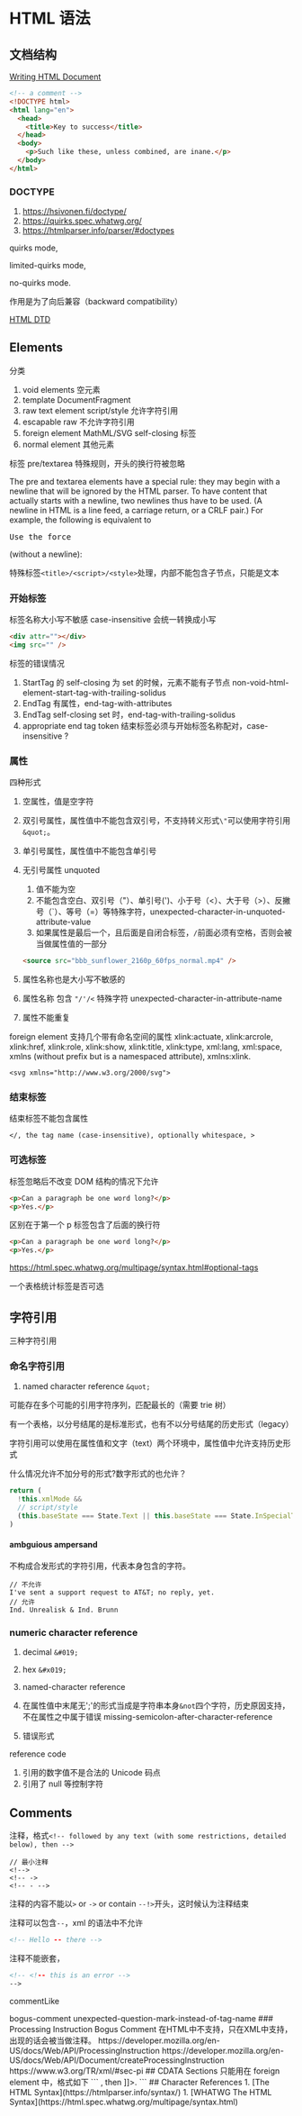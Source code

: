 # HTML 语法

## 文档结构

[Writing HTML Document](https://html.spec.whatwg.org/multipage/syntax.html#writing)

```html
<!-- a comment -->
<!DOCTYPE html>
<html lang="en">
  <head>
    <title>Key to success</title>
  </head>
  <body>
    <p>Such like these, unless combined, are inane.</p>
  </body>
</html>
```

### DOCTYPE

1. https://hsivonen.fi/doctype/
1. https://quirks.spec.whatwg.org/
1. https://htmlparser.info/parser/#doctypes

quirks mode,

limited-quirks mode,

no-quirks mode.

作用是为了向后兼容（backward compatibility）

[HTML DTD](https://www.w3.org/TR/html4/strict.dtd)

## Elements

分类

1. void elements 空元素
1. template DocumentFragment
1. raw text element script/style 允许字符引用
1. escapable raw 不允许字符引用
1. foreign element MathML/SVG self-closing 标签
1. normal element 其他元素

标签 pre/textarea 特殊规则，开头的换行符被忽略

The pre and textarea elements have a special rule: they may begin with a newline that will be ignored by the HTML parser. To have content that actually starts with a newline, two newlines thus have to be used. (A newline in HTML is a line feed, a carriage return, or a CRLF pair.) For example, the following is equivalent to <pre>Use the force</pre> (without a newline):

特殊标签`<title>/<script>/<style>`处理，内部不能包含子节点，只能是文本

### 开始标签

标签名称大小写不敏感 case-insensitive 会统一转换成小写

```html
<div attr=""></div>
<img src="" />
```

标签的错误情况

1. StartTag 的 self-closing 为 set 的时候，元素不能有子节点 non-void-html-element-start-tag-with-trailing-solidus
1. EndTag 有属性，end-tag-with-attributes
1. EndTag self-closing set 时，end-tag-with-trailing-solidus
1. appropriate end tag token 结束标签必须与开始标签名称配对，case-insensitive ?

### 属性

四种形式

1. 空属性，值是空字符
1. 双引号属性，属性值中不能包含双引号，不支持转义形式`\"`可以使用字符引用`&quot;`。
1. 单引号属性，属性值中不能包含单引号
1. 无引号属性 unquoted

   1. 值不能为空
   1. 不能包含空白、双引号（"）、单引号(')、小于号（<）、大于号（>）、反撇号（`）、等号（=）等特殊字符，unexpected-character-in-unquoted-attribute-value
   1. 如果属性是最后一个，且后面是自闭合标签，`/`前面必须有空格，否则会被当做属性值的一部分

   ```html
   <source src="bbb_sunflower_2160p_60fps_normal.mp4" />
   ```

1. 属性名称也是大小写不敏感的
1. 属性名称 包含 `"/'/<` 特殊字符 unexpected-character-in-attribute-name
1. 属性不能重复

foreign element 支持几个带有命名空间的属性 xlink:actuate, xlink:arcrole, xlink:href, xlink:role, xlink:show, xlink:title, xlink:type, xml:lang, xml:space, xmlns (without prefix but is a namespaced attribute), xmlns:xlink.

```
<svg xmlns="http://www.w3.org/2000/svg">
```

### 结束标签

结束标签不能包含属性

```
</, the tag name (case-insensitive), optionally whitespace, >
```

### 可选标签

标签忽略后不改变 DOM 结构的情况下允许

```html
<p>Can a paragraph be one word long?</p>
<p>Yes.</p>
```

区别在于第一个 p 标签包含了后面的换行符

```html
<p>Can a paragraph be one word long?</p>
<p>Yes.</p>
```

https://html.spec.whatwg.org/multipage/syntax.html#optional-tags

一个表格统计标签是否可选

## 字符引用

三种字符引用

### 命名字符引用

1. named character reference `&quot;`

可能存在多个可能的引用字符序列，匹配最长的（需要 trie 树）

有一个表格，以分号结尾的是标准形式，也有不以分号结尾的历史形式（legacy）

字符引用可以使用在属性值和文字（text）两个环境中，属性值中允许支持历史形式

什么情况允许不加分号的形式?数字形式的也允许？

```ts
return (
  !this.xmlMode &&
  // script/style
  (this.baseState === State.Text || this.baseState === State.InSpecialTag)
)
```

#### ambguious ampersand

不构成合发形式的字符引用，代表本身包含的字符。

```
// 不允许
I've sent a support request to AT&T; no reply, yet.
// 允许
Ind. Unrealisk & Ind. Brunn
```

### numeric character reference

1. decimal `&#019;`
1. hex `&#x019;`

1. named-character reference
1. 在属性值中末尾无';'的形式当成是字符串本身`&not`四个字符，历史原因支持，不在属性之中属于错误 missing-semicolon-after-character-reference
1. 错误形式

reference code

1. 引用的数字值不是合法的 Unicode 码点
1. 引用了 null 等控制字符

## Comments

注释，格式`<!-- followed by any text (with some restrictions, detailed below), then -->`

```
// 最小注释
<!-->
<!-- ->
<!-- - -->
```

注释的内容不能以`>` or `->` or contain `--!>`开头，这时候认为注释结束

注释可以包含`--`，xml 的语法中不允许

```html
<!-- Hello -- there -->
```

注释不能嵌套，

```html
<!-- <!-- this is an error -->
-->
```

commentLike

<? processing-instruction >
<? >
bogus-comment
unexpected-question-mark-instead-of-tag-name

<! declaration >

### Processing Instruction

Bogus Comment

在HTML中不支持，只在XML中支持，出现的话会被当做注释。

https://developer.mozilla.org/en-US/docs/Web/API/ProcessingInstruction
https://developer.mozilla.org/en-US/docs/Web/API/Document/createProcessingInstruction
https://www.w3.org/TR/xml/#sec-pi


## CDATA Sections

只能用在 foreign element 中，格式如下

```
<![CDATA[ (case-sensitive), text not containing ]]>, then ]]>.
```

## Character References

1. [The HTML Syntax](https://htmlparser.info/syntax/)
1. [WHATWG The HTML Syntax](https://html.spec.whatwg.org/multipage/syntax.html)
